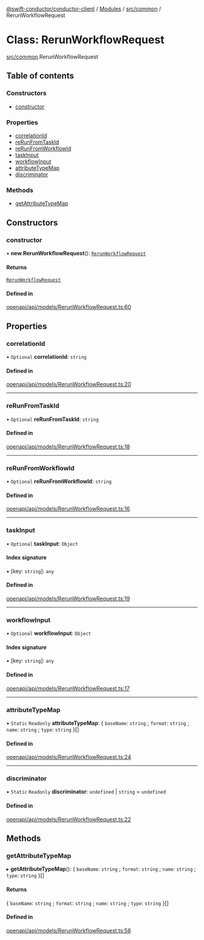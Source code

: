 [@swift-conductor/conductor-client](../README.md) / [Modules](../modules.md) / [src/common](../modules/src_common.md) / RerunWorkflowRequest

# Class: RerunWorkflowRequest

[src/common](../modules/src_common.md).RerunWorkflowRequest

## Table of contents

### Constructors

- [constructor](src_common.RerunWorkflowRequest.md#constructor)

### Properties

- [correlationId](src_common.RerunWorkflowRequest.md#correlationid)
- [reRunFromTaskId](src_common.RerunWorkflowRequest.md#rerunfromtaskid)
- [reRunFromWorkflowId](src_common.RerunWorkflowRequest.md#rerunfromworkflowid)
- [taskInput](src_common.RerunWorkflowRequest.md#taskinput)
- [workflowInput](src_common.RerunWorkflowRequest.md#workflowinput)
- [attributeTypeMap](src_common.RerunWorkflowRequest.md#attributetypemap)
- [discriminator](src_common.RerunWorkflowRequest.md#discriminator)

### Methods

- [getAttributeTypeMap](src_common.RerunWorkflowRequest.md#getattributetypemap)

## Constructors

### constructor

• **new RerunWorkflowRequest**(): [`RerunWorkflowRequest`](src_common.RerunWorkflowRequest.md)

#### Returns

[`RerunWorkflowRequest`](src_common.RerunWorkflowRequest.md)

#### Defined in

[openapi/api/models/RerunWorkflowRequest.ts:60](https://github.com/swift-conductor/conductor-client-typescript/blob/d61717b/openapi/api/models/RerunWorkflowRequest.ts#L60)

## Properties

### correlationId

• `Optional` **correlationId**: `string`

#### Defined in

[openapi/api/models/RerunWorkflowRequest.ts:20](https://github.com/swift-conductor/conductor-client-typescript/blob/d61717b/openapi/api/models/RerunWorkflowRequest.ts#L20)

___

### reRunFromTaskId

• `Optional` **reRunFromTaskId**: `string`

#### Defined in

[openapi/api/models/RerunWorkflowRequest.ts:18](https://github.com/swift-conductor/conductor-client-typescript/blob/d61717b/openapi/api/models/RerunWorkflowRequest.ts#L18)

___

### reRunFromWorkflowId

• `Optional` **reRunFromWorkflowId**: `string`

#### Defined in

[openapi/api/models/RerunWorkflowRequest.ts:16](https://github.com/swift-conductor/conductor-client-typescript/blob/d61717b/openapi/api/models/RerunWorkflowRequest.ts#L16)

___

### taskInput

• `Optional` **taskInput**: `Object`

#### Index signature

▪ [key: `string`]: `any`

#### Defined in

[openapi/api/models/RerunWorkflowRequest.ts:19](https://github.com/swift-conductor/conductor-client-typescript/blob/d61717b/openapi/api/models/RerunWorkflowRequest.ts#L19)

___

### workflowInput

• `Optional` **workflowInput**: `Object`

#### Index signature

▪ [key: `string`]: `any`

#### Defined in

[openapi/api/models/RerunWorkflowRequest.ts:17](https://github.com/swift-conductor/conductor-client-typescript/blob/d61717b/openapi/api/models/RerunWorkflowRequest.ts#L17)

___

### attributeTypeMap

▪ `Static` `Readonly` **attributeTypeMap**: \{ `baseName`: `string` ; `format`: `string` ; `name`: `string` ; `type`: `string`  }[]

#### Defined in

[openapi/api/models/RerunWorkflowRequest.ts:24](https://github.com/swift-conductor/conductor-client-typescript/blob/d61717b/openapi/api/models/RerunWorkflowRequest.ts#L24)

___

### discriminator

▪ `Static` `Readonly` **discriminator**: `undefined` \| `string` = `undefined`

#### Defined in

[openapi/api/models/RerunWorkflowRequest.ts:22](https://github.com/swift-conductor/conductor-client-typescript/blob/d61717b/openapi/api/models/RerunWorkflowRequest.ts#L22)

## Methods

### getAttributeTypeMap

▸ **getAttributeTypeMap**(): \{ `baseName`: `string` ; `format`: `string` ; `name`: `string` ; `type`: `string`  }[]

#### Returns

\{ `baseName`: `string` ; `format`: `string` ; `name`: `string` ; `type`: `string`  }[]

#### Defined in

[openapi/api/models/RerunWorkflowRequest.ts:56](https://github.com/swift-conductor/conductor-client-typescript/blob/d61717b/openapi/api/models/RerunWorkflowRequest.ts#L56)

